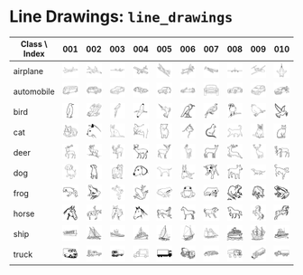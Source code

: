 # Line Drawings: `line_drawings`

| Class \ Index | 001 | 002 | 003 | 004 | 005 | 006 | 007 | 008 | 009 | 010 |
| ------------- | --- | --- | --- | --- | --- | --- | --- | --- | --- | --- |
| airplane | ![airplane001.png](airplane/airplane001.png) | ![airplane002.png](airplane/airplane002.png) | ![airplane003.png](airplane/airplane003.png) | ![airplane004.png](airplane/airplane004.png) | ![airplane005.png](airplane/airplane005.png) | ![airplane006.png](airplane/airplane006.png) | ![airplane007.png](airplane/airplane007.png) | ![airplane008.png](airplane/airplane008.png) | ![airplane009.png](airplane/airplane009.png) | ![airplane010.png](airplane/airplane010.png) |
| automobile | ![automobile001.png](automobile/automobile001.png) | ![automobile002.png](automobile/automobile002.png) | ![automobile003.png](automobile/automobile003.png) | ![automobile004.png](automobile/automobile004.png) | ![automobile005.png](automobile/automobile005.png) | ![automobile006.png](automobile/automobile006.png) | ![automobile007.png](automobile/automobile007.png) | ![automobile008.png](automobile/automobile008.png) | ![automobile009.png](automobile/automobile009.png) | ![automobile010.png](automobile/automobile010.png) |
| bird | ![bird001.png](bird/bird001.png) | ![bird002.png](bird/bird002.png) | ![bird003.png](bird/bird003.png) | ![bird004.png](bird/bird004.png) | ![bird005.png](bird/bird005.png) | ![bird006.png](bird/bird006.png) | ![bird007.png](bird/bird007.png) | ![bird008.png](bird/bird008.png) | ![bird009.png](bird/bird009.png) | ![bird010.png](bird/bird010.png) |
| cat | ![cat001.png](cat/cat001.png) | ![cat002.png](cat/cat002.png) | ![cat003.png](cat/cat003.png) | ![cat004.png](cat/cat004.png) | ![cat005.png](cat/cat005.png) | ![cat006.png](cat/cat006.png) | ![cat007.png](cat/cat007.png) | ![cat008.png](cat/cat008.png) | ![cat009.png](cat/cat009.png) | ![cat010.png](cat/cat010.png) |
| deer | ![deer001.png](deer/deer001.png) | ![deer002.png](deer/deer002.png) | ![deer003.png](deer/deer003.png) | ![deer004.png](deer/deer004.png) | ![deer005.png](deer/deer005.png) | ![deer006.png](deer/deer006.png) | ![deer007.png](deer/deer007.png) | ![deer008.png](deer/deer008.png) | ![deer009.png](deer/deer009.png) | ![deer010.png](deer/deer010.png) |
| dog | ![dog001.png](dog/dog001.png) | ![dog002.png](dog/dog002.png) | ![dog003.png](dog/dog003.png) | ![dog004.png](dog/dog004.png) | ![dog005.png](dog/dog005.png) | ![dog006.png](dog/dog006.png) | ![dog007.png](dog/dog007.png) | ![dog008.png](dog/dog008.png) | ![dog009.png](dog/dog009.png) | ![dog010.png](dog/dog010.png) |
| frog | ![frog001.png](frog/frog001.png) | ![frog002.png](frog/frog002.png) | ![frog003.png](frog/frog003.png) | ![frog004.png](frog/frog004.png) | ![frog005.png](frog/frog005.png) | ![frog006.png](frog/frog006.png) | ![frog007.png](frog/frog007.png) | ![frog008.png](frog/frog008.png) | ![frog009.png](frog/frog009.png) | ![frog010.png](frog/frog010.png) |
| horse | ![horse001.png](horse/horse001.png) | ![horse002.png](horse/horse002.png) | ![horse003.png](horse/horse003.png) | ![horse004.png](horse/horse004.png) | ![horse005.png](horse/horse005.png) | ![horse006.png](horse/horse006.png) | ![horse007.png](horse/horse007.png) | ![horse008.png](horse/horse008.png) | ![horse009.png](horse/horse009.png) | ![horse010.png](horse/horse010.png) |
| ship | ![ship001.png](ship/ship001.png) | ![ship002.png](ship/ship002.png) | ![ship003.png](ship/ship003.png) | ![ship004.png](ship/ship004.png) | ![ship005.png](ship/ship005.png) | ![ship006.png](ship/ship006.png) | ![ship007.png](ship/ship007.png) | ![ship008.png](ship/ship008.png) | ![ship009.png](ship/ship009.png) | ![ship010.png](ship/ship010.png) |
| truck | ![truck001.png](truck/truck001.png) | ![truck002.png](truck/truck002.png) | ![truck003.png](truck/truck003.png) | ![truck004.png](truck/truck004.png) | ![truck005.png](truck/truck005.png) | ![truck006.png](truck/truck006.png) | ![truck007.png](truck/truck007.png) | ![truck008.png](truck/truck008.png) | ![truck009.png](truck/truck009.png) | ![truck010.png](truck/truck010.png) |